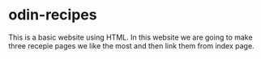 # odin-recipes

This is a basic website using HTML. In this website we are going to make three
recepie pages we like the most and then link them from index page.
